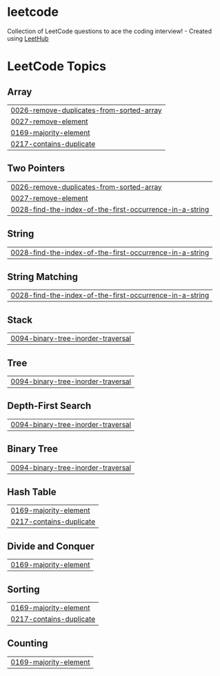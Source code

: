 # leetcode
Collection of LeetCode questions to ace the coding interview! - Created using [LeetHub](https://github.com/QasimWani/LeetHub)

<!---LeetCode Topics Start-->
# LeetCode Topics
## Array
|  |
| ------- |
| [0026-remove-duplicates-from-sorted-array](https://github.com/FractalCodeRicardo/leetcode/tree/master/0026-remove-duplicates-from-sorted-array) |
| [0027-remove-element](https://github.com/FractalCodeRicardo/leetcode/tree/master/0027-remove-element) |
| [0169-majority-element](https://github.com/FractalCodeRicardo/leetcode/tree/master/0169-majority-element) |
| [0217-contains-duplicate](https://github.com/FractalCodeRicardo/leetcode/tree/master/0217-contains-duplicate) |
## Two Pointers
|  |
| ------- |
| [0026-remove-duplicates-from-sorted-array](https://github.com/FractalCodeRicardo/leetcode/tree/master/0026-remove-duplicates-from-sorted-array) |
| [0027-remove-element](https://github.com/FractalCodeRicardo/leetcode/tree/master/0027-remove-element) |
| [0028-find-the-index-of-the-first-occurrence-in-a-string](https://github.com/FractalCodeRicardo/leetcode/tree/master/0028-find-the-index-of-the-first-occurrence-in-a-string) |
## String
|  |
| ------- |
| [0028-find-the-index-of-the-first-occurrence-in-a-string](https://github.com/FractalCodeRicardo/leetcode/tree/master/0028-find-the-index-of-the-first-occurrence-in-a-string) |
## String Matching
|  |
| ------- |
| [0028-find-the-index-of-the-first-occurrence-in-a-string](https://github.com/FractalCodeRicardo/leetcode/tree/master/0028-find-the-index-of-the-first-occurrence-in-a-string) |
## Stack
|  |
| ------- |
| [0094-binary-tree-inorder-traversal](https://github.com/FractalCodeRicardo/leetcode/tree/master/0094-binary-tree-inorder-traversal) |
## Tree
|  |
| ------- |
| [0094-binary-tree-inorder-traversal](https://github.com/FractalCodeRicardo/leetcode/tree/master/0094-binary-tree-inorder-traversal) |
## Depth-First Search
|  |
| ------- |
| [0094-binary-tree-inorder-traversal](https://github.com/FractalCodeRicardo/leetcode/tree/master/0094-binary-tree-inorder-traversal) |
## Binary Tree
|  |
| ------- |
| [0094-binary-tree-inorder-traversal](https://github.com/FractalCodeRicardo/leetcode/tree/master/0094-binary-tree-inorder-traversal) |
## Hash Table
|  |
| ------- |
| [0169-majority-element](https://github.com/FractalCodeRicardo/leetcode/tree/master/0169-majority-element) |
| [0217-contains-duplicate](https://github.com/FractalCodeRicardo/leetcode/tree/master/0217-contains-duplicate) |
## Divide and Conquer
|  |
| ------- |
| [0169-majority-element](https://github.com/FractalCodeRicardo/leetcode/tree/master/0169-majority-element) |
## Sorting
|  |
| ------- |
| [0169-majority-element](https://github.com/FractalCodeRicardo/leetcode/tree/master/0169-majority-element) |
| [0217-contains-duplicate](https://github.com/FractalCodeRicardo/leetcode/tree/master/0217-contains-duplicate) |
## Counting
|  |
| ------- |
| [0169-majority-element](https://github.com/FractalCodeRicardo/leetcode/tree/master/0169-majority-element) |
<!---LeetCode Topics End-->